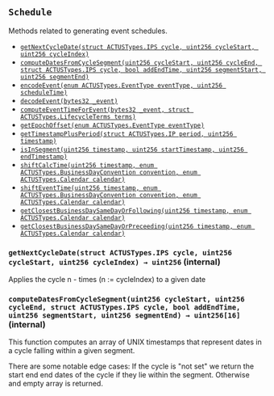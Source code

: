 [ACTUSTypes]: ACTUSTypes.md#ACTUSTypes
[ACTUSTypes-PRECISION-uint256]: ACTUSTypes.md#ACTUSTypes-PRECISION-uint256
[ACTUSTypes-ONE_POINT_ZERO-int256]: ACTUSTypes.md#ACTUSTypes-ONE_POINT_ZERO-int256
[ACTUSTypes-MAX_CYCLE_SIZE-uint256]: ACTUSTypes.md#ACTUSTypes-MAX_CYCLE_SIZE-uint256
[ACTUSTypes-MAX_EVENT_SCHEDULE_SIZE-uint256]: ACTUSTypes.md#ACTUSTypes-MAX_EVENT_SCHEDULE_SIZE-uint256
[BusinessDayConvention]: Conventions/BusinessDayConvention.md#BusinessDayConvention
[BusinessDayConvention-shiftCalcTime-uint256-enum-ACTUSTypes-BusinessDayConvention-enum-ACTUSTypes-Calendar-]: Conventions/BusinessDayConvention.md#BusinessDayConvention-shiftCalcTime-uint256-enum-ACTUSTypes-BusinessDayConvention-enum-ACTUSTypes-Calendar-
[BusinessDayConvention-shiftEventTime-uint256-enum-ACTUSTypes-BusinessDayConvention-enum-ACTUSTypes-Calendar-]: Conventions/BusinessDayConvention.md#BusinessDayConvention-shiftEventTime-uint256-enum-ACTUSTypes-BusinessDayConvention-enum-ACTUSTypes-Calendar-
[BusinessDayConvention-getClosestBusinessDaySameDayOrFollowing-uint256-enum-ACTUSTypes-Calendar-]: Conventions/BusinessDayConvention.md#BusinessDayConvention-getClosestBusinessDaySameDayOrFollowing-uint256-enum-ACTUSTypes-Calendar-
[BusinessDayConvention-getClosestBusinessDaySameDayOrPreceeding-uint256-enum-ACTUSTypes-Calendar-]: Conventions/BusinessDayConvention.md#BusinessDayConvention-getClosestBusinessDaySameDayOrPreceeding-uint256-enum-ACTUSTypes-Calendar-
[ContractDefaultConvention]: Conventions/ContractDefaultConvention.md#ContractDefaultConvention
[ContractDefaultConvention-performanceIndicator-enum-ACTUSTypes-ContractPerformance-]: Conventions/ContractDefaultConvention.md#ContractDefaultConvention-performanceIndicator-enum-ACTUSTypes-ContractPerformance-
[ContractRoleConvention]: Conventions/ContractRoleConvention.md#ContractRoleConvention
[ContractRoleConvention-roleSign-enum-ACTUSTypes-ContractRole-]: Conventions/ContractRoleConvention.md#ContractRoleConvention-roleSign-enum-ACTUSTypes-ContractRole-
[DayCountConvention]: Conventions/DayCountConvention.md#DayCountConvention
[DayCountConvention-yearFraction-uint256-uint256-enum-ACTUSTypes-DayCountConvention-uint256-]: Conventions/DayCountConvention.md#DayCountConvention-yearFraction-uint256-uint256-enum-ACTUSTypes-DayCountConvention-uint256-
[DayCountConvention-actualActualISDA-uint256-uint256-]: Conventions/DayCountConvention.md#DayCountConvention-actualActualISDA-uint256-uint256-
[DayCountConvention-actualThreeSixty-uint256-uint256-]: Conventions/DayCountConvention.md#DayCountConvention-actualThreeSixty-uint256-uint256-
[DayCountConvention-actualThreeSixtyFive-uint256-uint256-]: Conventions/DayCountConvention.md#DayCountConvention-actualThreeSixtyFive-uint256-uint256-
[DayCountConvention-thirtyEThreeSixty-uint256-uint256-]: Conventions/DayCountConvention.md#DayCountConvention-thirtyEThreeSixty-uint256-uint256-
[DayCountConvention-thirtyEThreeSixtyISDA-uint256-uint256-uint256-]: Conventions/DayCountConvention.md#DayCountConvention-thirtyEThreeSixtyISDA-uint256-uint256-uint256-
[EndOfMonthConvention]: Conventions/EndOfMonthConvention.md#EndOfMonthConvention
[EndOfMonthConvention-adjustEndOfMonthConvention-enum-ACTUSTypes-EndOfMonthConvention-uint256-struct-ACTUSTypes-IPS-]: Conventions/EndOfMonthConvention.md#EndOfMonthConvention-adjustEndOfMonthConvention-enum-ACTUSTypes-EndOfMonthConvention-uint256-struct-ACTUSTypes-IPS-
[Core]: Core.md#Core
[Schedule]: #Schedule
[Schedule-getNextCycleDate-struct-ACTUSTypes-IPS-uint256-uint256-]: #Schedule-getNextCycleDate-struct-ACTUSTypes-IPS-uint256-uint256-
[Schedule-computeDatesFromCycleSegment-uint256-uint256-struct-ACTUSTypes-IPS-bool-uint256-uint256-]: #Schedule-computeDatesFromCycleSegment-uint256-uint256-struct-ACTUSTypes-IPS-bool-uint256-uint256-
[SignedMath]: SignedMath.md#SignedMath
[SignedMath-PRECISION-uint256]: SignedMath.md#SignedMath-PRECISION-uint256
[SignedMath-MULTIPLICATOR-uint256]: SignedMath.md#SignedMath-MULTIPLICATOR-uint256
[SignedMath-floatMult-int256-int256-]: SignedMath.md#SignedMath-floatMult-int256-int256-
[SignedMath-floatDiv-int256-int256-]: SignedMath.md#SignedMath-floatDiv-int256-int256-
[SignedMath-min-int256-int256-]: SignedMath.md#SignedMath-min-int256-int256-
[SignedMath-max-int256-int256-]: SignedMath.md#SignedMath-max-int256-int256-
[Utils]: Utils.md#Utils
[Utils-encodeEvent-enum-ACTUSTypes-EventType-uint256-]: Utils.md#Utils-encodeEvent-enum-ACTUSTypes-EventType-uint256-
[Utils-decodeEvent-bytes32-]: Utils.md#Utils-decodeEvent-bytes32-
[Utils-computeEventTimeForEvent-bytes32-struct-ACTUSTypes-LifecycleTerms-]: Utils.md#Utils-computeEventTimeForEvent-bytes32-struct-ACTUSTypes-LifecycleTerms-
[Utils-getEpochOffset-enum-ACTUSTypes-EventType-]: Utils.md#Utils-getEpochOffset-enum-ACTUSTypes-EventType-
[Utils-getTimestampPlusPeriod-struct-ACTUSTypes-IP-uint256-]: Utils.md#Utils-getTimestampPlusPeriod-struct-ACTUSTypes-IP-uint256-
[Utils-isInSegment-uint256-uint256-uint256-]: Utils.md#Utils-isInSegment-uint256-uint256-uint256-
[ANNEngine]: ../Engines/ANNEngine.md#ANNEngine
[ANNEngine-computeInitialState-struct-ACTUSTypes-LifecycleTerms-]: ../Engines/ANNEngine.md#ANNEngine-computeInitialState-struct-ACTUSTypes-LifecycleTerms-
[ANNEngine-computeNonCyclicScheduleSegment-struct-ACTUSTypes-GeneratingTerms-uint256-uint256-]: ../Engines/ANNEngine.md#ANNEngine-computeNonCyclicScheduleSegment-struct-ACTUSTypes-GeneratingTerms-uint256-uint256-
[ANNEngine-computeCyclicScheduleSegment-struct-ACTUSTypes-GeneratingTerms-uint256-uint256-enum-ACTUSTypes-EventType-]: ../Engines/ANNEngine.md#ANNEngine-computeCyclicScheduleSegment-struct-ACTUSTypes-GeneratingTerms-uint256-uint256-enum-ACTUSTypes-EventType-
[ANNEngine-isEventScheduled-bytes32-struct-ACTUSTypes-LifecycleTerms-struct-ACTUSTypes-State-bool-struct-ACTUSTypes-State-]: ../Engines/ANNEngine.md#ANNEngine-isEventScheduled-bytes32-struct-ACTUSTypes-LifecycleTerms-struct-ACTUSTypes-State-bool-struct-ACTUSTypes-State-
[BaseEngine]: ../Engines/BaseEngine.md#BaseEngine
[BaseEngine-computeStateForEvent-struct-ACTUSTypes-LifecycleTerms-struct-ACTUSTypes-State-bytes32-bytes32-]: ../Engines/BaseEngine.md#BaseEngine-computeStateForEvent-struct-ACTUSTypes-LifecycleTerms-struct-ACTUSTypes-State-bytes32-bytes32-
[BaseEngine-computePayoffForEvent-struct-ACTUSTypes-LifecycleTerms-struct-ACTUSTypes-State-bytes32-bytes32-]: ../Engines/BaseEngine.md#BaseEngine-computePayoffForEvent-struct-ACTUSTypes-LifecycleTerms-struct-ACTUSTypes-State-bytes32-bytes32-
[CECEngine]: ../Engines/CECEngine.md#CECEngine
[CECEngine-computeInitialState-struct-ACTUSTypes-LifecycleTerms-]: ../Engines/CECEngine.md#CECEngine-computeInitialState-struct-ACTUSTypes-LifecycleTerms-
[CECEngine-computeNonCyclicScheduleSegment-struct-ACTUSTypes-GeneratingTerms-uint256-uint256-]: ../Engines/CECEngine.md#CECEngine-computeNonCyclicScheduleSegment-struct-ACTUSTypes-GeneratingTerms-uint256-uint256-
[CECEngine-computeCyclicScheduleSegment-struct-ACTUSTypes-GeneratingTerms-uint256-uint256-enum-ACTUSTypes-EventType-]: ../Engines/CECEngine.md#CECEngine-computeCyclicScheduleSegment-struct-ACTUSTypes-GeneratingTerms-uint256-uint256-enum-ACTUSTypes-EventType-
[CECEngine-isEventScheduled-bytes32-struct-ACTUSTypes-LifecycleTerms-struct-ACTUSTypes-State-bool-struct-ACTUSTypes-State-]: ../Engines/CECEngine.md#CECEngine-isEventScheduled-bytes32-struct-ACTUSTypes-LifecycleTerms-struct-ACTUSTypes-State-bool-struct-ACTUSTypes-State-
[CEGEngine]: ../Engines/CEGEngine.md#CEGEngine
[CEGEngine-computeInitialState-struct-ACTUSTypes-LifecycleTerms-]: ../Engines/CEGEngine.md#CEGEngine-computeInitialState-struct-ACTUSTypes-LifecycleTerms-
[CEGEngine-computeNonCyclicScheduleSegment-struct-ACTUSTypes-GeneratingTerms-uint256-uint256-]: ../Engines/CEGEngine.md#CEGEngine-computeNonCyclicScheduleSegment-struct-ACTUSTypes-GeneratingTerms-uint256-uint256-
[CEGEngine-computeCyclicScheduleSegment-struct-ACTUSTypes-GeneratingTerms-uint256-uint256-enum-ACTUSTypes-EventType-]: ../Engines/CEGEngine.md#CEGEngine-computeCyclicScheduleSegment-struct-ACTUSTypes-GeneratingTerms-uint256-uint256-enum-ACTUSTypes-EventType-
[CEGEngine-isEventScheduled-bytes32-struct-ACTUSTypes-LifecycleTerms-struct-ACTUSTypes-State-bool-struct-ACTUSTypes-State-]: ../Engines/CEGEngine.md#CEGEngine-isEventScheduled-bytes32-struct-ACTUSTypes-LifecycleTerms-struct-ACTUSTypes-State-bool-struct-ACTUSTypes-State-
[IEngine]: ../Engines/IEngine.md#IEngine
[IEngine-computeInitialState-struct-ACTUSTypes-LifecycleTerms-]: ../Engines/IEngine.md#IEngine-computeInitialState-struct-ACTUSTypes-LifecycleTerms-
[IEngine-computeStateForEvent-struct-ACTUSTypes-LifecycleTerms-struct-ACTUSTypes-State-bytes32-bytes32-]: ../Engines/IEngine.md#IEngine-computeStateForEvent-struct-ACTUSTypes-LifecycleTerms-struct-ACTUSTypes-State-bytes32-bytes32-
[IEngine-computePayoffForEvent-struct-ACTUSTypes-LifecycleTerms-struct-ACTUSTypes-State-bytes32-bytes32-]: ../Engines/IEngine.md#IEngine-computePayoffForEvent-struct-ACTUSTypes-LifecycleTerms-struct-ACTUSTypes-State-bytes32-bytes32-
[IEngine-computeNonCyclicScheduleSegment-struct-ACTUSTypes-GeneratingTerms-uint256-uint256-]: ../Engines/IEngine.md#IEngine-computeNonCyclicScheduleSegment-struct-ACTUSTypes-GeneratingTerms-uint256-uint256-
[IEngine-computeCyclicScheduleSegment-struct-ACTUSTypes-GeneratingTerms-uint256-uint256-enum-ACTUSTypes-EventType-]: ../Engines/IEngine.md#IEngine-computeCyclicScheduleSegment-struct-ACTUSTypes-GeneratingTerms-uint256-uint256-enum-ACTUSTypes-EventType-
[IEngine-isEventScheduled-bytes32-struct-ACTUSTypes-LifecycleTerms-struct-ACTUSTypes-State-bool-struct-ACTUSTypes-State-]: ../Engines/IEngine.md#IEngine-isEventScheduled-bytes32-struct-ACTUSTypes-LifecycleTerms-struct-ACTUSTypes-State-bool-struct-ACTUSTypes-State-
[PAMEngine]: ../Engines/PAMEngine.md#PAMEngine
[PAMEngine-computeInitialState-struct-ACTUSTypes-LifecycleTerms-]: ../Engines/PAMEngine.md#PAMEngine-computeInitialState-struct-ACTUSTypes-LifecycleTerms-
[PAMEngine-computeNonCyclicScheduleSegment-struct-ACTUSTypes-GeneratingTerms-uint256-uint256-]: ../Engines/PAMEngine.md#PAMEngine-computeNonCyclicScheduleSegment-struct-ACTUSTypes-GeneratingTerms-uint256-uint256-
[PAMEngine-computeCyclicScheduleSegment-struct-ACTUSTypes-GeneratingTerms-uint256-uint256-enum-ACTUSTypes-EventType-]: ../Engines/PAMEngine.md#PAMEngine-computeCyclicScheduleSegment-struct-ACTUSTypes-GeneratingTerms-uint256-uint256-enum-ACTUSTypes-EventType-
[PAMEngine-isEventScheduled-bytes32-struct-ACTUSTypes-LifecycleTerms-struct-ACTUSTypes-State-bool-struct-ACTUSTypes-State-]: ../Engines/PAMEngine.md#PAMEngine-isEventScheduled-bytes32-struct-ACTUSTypes-LifecycleTerms-struct-ACTUSTypes-State-bool-struct-ACTUSTypes-State-
[POF]: ../Engines/POF.md#POF
[POF-POF_PAM_FP-struct-ACTUSTypes-LifecycleTerms-struct-ACTUSTypes-State-uint256-bytes32-]: ../Engines/POF.md#POF-POF_PAM_FP-struct-ACTUSTypes-LifecycleTerms-struct-ACTUSTypes-State-uint256-bytes32-
[POF-POF_PAM_IED-struct-ACTUSTypes-LifecycleTerms-struct-ACTUSTypes-State-uint256-bytes32-]: ../Engines/POF.md#POF-POF_PAM_IED-struct-ACTUSTypes-LifecycleTerms-struct-ACTUSTypes-State-uint256-bytes32-
[POF-POF_PAM_IP-struct-ACTUSTypes-LifecycleTerms-struct-ACTUSTypes-State-uint256-bytes32-]: ../Engines/POF.md#POF-POF_PAM_IP-struct-ACTUSTypes-LifecycleTerms-struct-ACTUSTypes-State-uint256-bytes32-
[POF-POF_PAM_PP-struct-ACTUSTypes-LifecycleTerms-struct-ACTUSTypes-State-uint256-bytes32-]: ../Engines/POF.md#POF-POF_PAM_PP-struct-ACTUSTypes-LifecycleTerms-struct-ACTUSTypes-State-uint256-bytes32-
[POF-POF_PAM_MD-struct-ACTUSTypes-LifecycleTerms-struct-ACTUSTypes-State-uint256-bytes32-]: ../Engines/POF.md#POF-POF_PAM_MD-struct-ACTUSTypes-LifecycleTerms-struct-ACTUSTypes-State-uint256-bytes32-
[POF-POF_PAM_PY-struct-ACTUSTypes-LifecycleTerms-struct-ACTUSTypes-State-uint256-bytes32-]: ../Engines/POF.md#POF-POF_PAM_PY-struct-ACTUSTypes-LifecycleTerms-struct-ACTUSTypes-State-uint256-bytes32-
[POF-POF_PAM_TD-struct-ACTUSTypes-LifecycleTerms-struct-ACTUSTypes-State-uint256-bytes32-]: ../Engines/POF.md#POF-POF_PAM_TD-struct-ACTUSTypes-LifecycleTerms-struct-ACTUSTypes-State-uint256-bytes32-
[POF-POF_ANN_PR-struct-ACTUSTypes-LifecycleTerms-struct-ACTUSTypes-State-uint256-bytes32-]: ../Engines/POF.md#POF-POF_ANN_PR-struct-ACTUSTypes-LifecycleTerms-struct-ACTUSTypes-State-uint256-bytes32-
[POF-POF_CEG_STD-struct-ACTUSTypes-LifecycleTerms-struct-ACTUSTypes-State-uint256-bytes32-]: ../Engines/POF.md#POF-POF_CEG_STD-struct-ACTUSTypes-LifecycleTerms-struct-ACTUSTypes-State-uint256-bytes32-
[POF-POF_CEG_FP-struct-ACTUSTypes-LifecycleTerms-struct-ACTUSTypes-State-uint256-bytes32-]: ../Engines/POF.md#POF-POF_CEG_FP-struct-ACTUSTypes-LifecycleTerms-struct-ACTUSTypes-State-uint256-bytes32-
[STF]: ../Engines/STF.md#STF
[STF-STF_PAM_AD-struct-ACTUSTypes-LifecycleTerms-struct-ACTUSTypes-State-uint256-bytes32-]: ../Engines/STF.md#STF-STF_PAM_AD-struct-ACTUSTypes-LifecycleTerms-struct-ACTUSTypes-State-uint256-bytes32-
[STF-STF_PAM_FP-struct-ACTUSTypes-LifecycleTerms-struct-ACTUSTypes-State-uint256-bytes32-]: ../Engines/STF.md#STF-STF_PAM_FP-struct-ACTUSTypes-LifecycleTerms-struct-ACTUSTypes-State-uint256-bytes32-
[STF-STF_PAM_IED-struct-ACTUSTypes-LifecycleTerms-struct-ACTUSTypes-State-uint256-bytes32-]: ../Engines/STF.md#STF-STF_PAM_IED-struct-ACTUSTypes-LifecycleTerms-struct-ACTUSTypes-State-uint256-bytes32-
[STF-STF_PAM_IPCI-struct-ACTUSTypes-LifecycleTerms-struct-ACTUSTypes-State-uint256-bytes32-]: ../Engines/STF.md#STF-STF_PAM_IPCI-struct-ACTUSTypes-LifecycleTerms-struct-ACTUSTypes-State-uint256-bytes32-
[STF-STF_PAM_IP-struct-ACTUSTypes-LifecycleTerms-struct-ACTUSTypes-State-uint256-bytes32-]: ../Engines/STF.md#STF-STF_PAM_IP-struct-ACTUSTypes-LifecycleTerms-struct-ACTUSTypes-State-uint256-bytes32-
[STF-STF_PAM_PP-struct-ACTUSTypes-LifecycleTerms-struct-ACTUSTypes-State-uint256-bytes32-]: ../Engines/STF.md#STF-STF_PAM_PP-struct-ACTUSTypes-LifecycleTerms-struct-ACTUSTypes-State-uint256-bytes32-
[STF-STF_PAM_PR-struct-ACTUSTypes-LifecycleTerms-struct-ACTUSTypes-State-uint256-bytes32-]: ../Engines/STF.md#STF-STF_PAM_PR-struct-ACTUSTypes-LifecycleTerms-struct-ACTUSTypes-State-uint256-bytes32-
[STF-STF_PAM_PY-struct-ACTUSTypes-LifecycleTerms-struct-ACTUSTypes-State-uint256-bytes32-]: ../Engines/STF.md#STF-STF_PAM_PY-struct-ACTUSTypes-LifecycleTerms-struct-ACTUSTypes-State-uint256-bytes32-
[STF-STF_PAM_RRF-struct-ACTUSTypes-LifecycleTerms-struct-ACTUSTypes-State-uint256-bytes32-]: ../Engines/STF.md#STF-STF_PAM_RRF-struct-ACTUSTypes-LifecycleTerms-struct-ACTUSTypes-State-uint256-bytes32-
[STF-STF_PAM_RR-struct-ACTUSTypes-LifecycleTerms-struct-ACTUSTypes-State-uint256-bytes32-]: ../Engines/STF.md#STF-STF_PAM_RR-struct-ACTUSTypes-LifecycleTerms-struct-ACTUSTypes-State-uint256-bytes32-
[STF-STF_PAM_SC-struct-ACTUSTypes-LifecycleTerms-struct-ACTUSTypes-State-uint256-bytes32-]: ../Engines/STF.md#STF-STF_PAM_SC-struct-ACTUSTypes-LifecycleTerms-struct-ACTUSTypes-State-uint256-bytes32-
[STF-STF_PAM_TD-struct-ACTUSTypes-LifecycleTerms-struct-ACTUSTypes-State-uint256-bytes32-]: ../Engines/STF.md#STF-STF_PAM_TD-struct-ACTUSTypes-LifecycleTerms-struct-ACTUSTypes-State-uint256-bytes32-
[STF-STF_PAM_CE-struct-ACTUSTypes-LifecycleTerms-struct-ACTUSTypes-State-uint256-bytes32-]: ../Engines/STF.md#STF-STF_PAM_CE-struct-ACTUSTypes-LifecycleTerms-struct-ACTUSTypes-State-uint256-bytes32-
[STF-STF_ANN_IED-struct-ACTUSTypes-LifecycleTerms-struct-ACTUSTypes-State-uint256-bytes32-]: ../Engines/STF.md#STF-STF_ANN_IED-struct-ACTUSTypes-LifecycleTerms-struct-ACTUSTypes-State-uint256-bytes32-
[STF-STF_ANN_IPCI-struct-ACTUSTypes-LifecycleTerms-struct-ACTUSTypes-State-uint256-bytes32-]: ../Engines/STF.md#STF-STF_ANN_IPCI-struct-ACTUSTypes-LifecycleTerms-struct-ACTUSTypes-State-uint256-bytes32-
[STF-STF_ANN_IP-struct-ACTUSTypes-LifecycleTerms-struct-ACTUSTypes-State-uint256-bytes32-]: ../Engines/STF.md#STF-STF_ANN_IP-struct-ACTUSTypes-LifecycleTerms-struct-ACTUSTypes-State-uint256-bytes32-
[STF-STF_ANN_PR-struct-ACTUSTypes-LifecycleTerms-struct-ACTUSTypes-State-uint256-bytes32-]: ../Engines/STF.md#STF-STF_ANN_PR-struct-ACTUSTypes-LifecycleTerms-struct-ACTUSTypes-State-uint256-bytes32-
[STF-STF_ANN_MD-struct-ACTUSTypes-LifecycleTerms-struct-ACTUSTypes-State-uint256-bytes32-]: ../Engines/STF.md#STF-STF_ANN_MD-struct-ACTUSTypes-LifecycleTerms-struct-ACTUSTypes-State-uint256-bytes32-
[STF-STF_ANN_RR-struct-ACTUSTypes-LifecycleTerms-struct-ACTUSTypes-State-uint256-bytes32-]: ../Engines/STF.md#STF-STF_ANN_RR-struct-ACTUSTypes-LifecycleTerms-struct-ACTUSTypes-State-uint256-bytes32-
[STF-STF_ANN_SC-struct-ACTUSTypes-LifecycleTerms-struct-ACTUSTypes-State-uint256-bytes32-]: ../Engines/STF.md#STF-STF_ANN_SC-struct-ACTUSTypes-LifecycleTerms-struct-ACTUSTypes-State-uint256-bytes32-
[STF-STF_CEG_MD-struct-ACTUSTypes-LifecycleTerms-struct-ACTUSTypes-State-uint256-bytes32-]: ../Engines/STF.md#STF-STF_CEG_MD-struct-ACTUSTypes-LifecycleTerms-struct-ACTUSTypes-State-uint256-bytes32-
[STF-STF_CEG_XD-struct-ACTUSTypes-LifecycleTerms-struct-ACTUSTypes-State-uint256-bytes32-]: ../Engines/STF.md#STF-STF_CEG_XD-struct-ACTUSTypes-LifecycleTerms-struct-ACTUSTypes-State-uint256-bytes32-
[STF-STF_CEG_STD-struct-ACTUSTypes-LifecycleTerms-struct-ACTUSTypes-State-uint256-bytes32-]: ../Engines/STF.md#STF-STF_CEG_STD-struct-ACTUSTypes-LifecycleTerms-struct-ACTUSTypes-State-uint256-bytes32-
[STF-STF_CEG_PRD-struct-ACTUSTypes-LifecycleTerms-struct-ACTUSTypes-State-uint256-bytes32-]: ../Engines/STF.md#STF-STF_CEG_PRD-struct-ACTUSTypes-LifecycleTerms-struct-ACTUSTypes-State-uint256-bytes32-
[STF-STF_CEG_FP-struct-ACTUSTypes-LifecycleTerms-struct-ACTUSTypes-State-uint256-bytes32-]: ../Engines/STF.md#STF-STF_CEG_FP-struct-ACTUSTypes-LifecycleTerms-struct-ACTUSTypes-State-uint256-bytes32-
[STF-STF_CEG_TD-struct-ACTUSTypes-LifecycleTerms-struct-ACTUSTypes-State-uint256-bytes32-]: ../Engines/STF.md#STF-STF_CEG_TD-struct-ACTUSTypes-LifecycleTerms-struct-ACTUSTypes-State-uint256-bytes32-
[Migrations]: ../Migrations.md#Migrations
[Migrations-restricted--]: ../Migrations.md#Migrations-restricted--
[Migrations-owner-address]: ../Migrations.md#Migrations-owner-address
[Migrations-last_completed_migration-uint256]: ../Migrations.md#Migrations-last_completed_migration-uint256
[Migrations-setCompleted-uint256-]: ../Migrations.md#Migrations-setCompleted-uint256-
[Migrations-upgrade-address-]: ../Migrations.md#Migrations-upgrade-address-
[BokkyPooBahsDateTimeLibrary]: ../external/BokkyPooBah/BokkyPooBahsDateTimeLibrary.md#BokkyPooBahsDateTimeLibrary
[BokkyPooBahsDateTimeLibrary-SECONDS_PER_DAY-uint256]: ../external/BokkyPooBah/BokkyPooBahsDateTimeLibrary.md#BokkyPooBahsDateTimeLibrary-SECONDS_PER_DAY-uint256
[BokkyPooBahsDateTimeLibrary-SECONDS_PER_HOUR-uint256]: ../external/BokkyPooBah/BokkyPooBahsDateTimeLibrary.md#BokkyPooBahsDateTimeLibrary-SECONDS_PER_HOUR-uint256
[BokkyPooBahsDateTimeLibrary-SECONDS_PER_MINUTE-uint256]: ../external/BokkyPooBah/BokkyPooBahsDateTimeLibrary.md#BokkyPooBahsDateTimeLibrary-SECONDS_PER_MINUTE-uint256
[BokkyPooBahsDateTimeLibrary-OFFSET19700101-int256]: ../external/BokkyPooBah/BokkyPooBahsDateTimeLibrary.md#BokkyPooBahsDateTimeLibrary-OFFSET19700101-int256
[BokkyPooBahsDateTimeLibrary-DOW_MON-uint256]: ../external/BokkyPooBah/BokkyPooBahsDateTimeLibrary.md#BokkyPooBahsDateTimeLibrary-DOW_MON-uint256
[BokkyPooBahsDateTimeLibrary-DOW_TUE-uint256]: ../external/BokkyPooBah/BokkyPooBahsDateTimeLibrary.md#BokkyPooBahsDateTimeLibrary-DOW_TUE-uint256
[BokkyPooBahsDateTimeLibrary-DOW_WED-uint256]: ../external/BokkyPooBah/BokkyPooBahsDateTimeLibrary.md#BokkyPooBahsDateTimeLibrary-DOW_WED-uint256
[BokkyPooBahsDateTimeLibrary-DOW_THU-uint256]: ../external/BokkyPooBah/BokkyPooBahsDateTimeLibrary.md#BokkyPooBahsDateTimeLibrary-DOW_THU-uint256
[BokkyPooBahsDateTimeLibrary-DOW_FRI-uint256]: ../external/BokkyPooBah/BokkyPooBahsDateTimeLibrary.md#BokkyPooBahsDateTimeLibrary-DOW_FRI-uint256
[BokkyPooBahsDateTimeLibrary-DOW_SAT-uint256]: ../external/BokkyPooBah/BokkyPooBahsDateTimeLibrary.md#BokkyPooBahsDateTimeLibrary-DOW_SAT-uint256
[BokkyPooBahsDateTimeLibrary-DOW_SUN-uint256]: ../external/BokkyPooBah/BokkyPooBahsDateTimeLibrary.md#BokkyPooBahsDateTimeLibrary-DOW_SUN-uint256
[BokkyPooBahsDateTimeLibrary-_daysFromDate-uint256-uint256-uint256-]: ../external/BokkyPooBah/BokkyPooBahsDateTimeLibrary.md#BokkyPooBahsDateTimeLibrary-_daysFromDate-uint256-uint256-uint256-
[BokkyPooBahsDateTimeLibrary-_daysToDate-uint256-]: ../external/BokkyPooBah/BokkyPooBahsDateTimeLibrary.md#BokkyPooBahsDateTimeLibrary-_daysToDate-uint256-
[BokkyPooBahsDateTimeLibrary-timestampFromDate-uint256-uint256-uint256-]: ../external/BokkyPooBah/BokkyPooBahsDateTimeLibrary.md#BokkyPooBahsDateTimeLibrary-timestampFromDate-uint256-uint256-uint256-
[BokkyPooBahsDateTimeLibrary-timestampFromDateTime-uint256-uint256-uint256-uint256-uint256-uint256-]: ../external/BokkyPooBah/BokkyPooBahsDateTimeLibrary.md#BokkyPooBahsDateTimeLibrary-timestampFromDateTime-uint256-uint256-uint256-uint256-uint256-uint256-
[BokkyPooBahsDateTimeLibrary-timestampToDate-uint256-]: ../external/BokkyPooBah/BokkyPooBahsDateTimeLibrary.md#BokkyPooBahsDateTimeLibrary-timestampToDate-uint256-
[BokkyPooBahsDateTimeLibrary-timestampToDateTime-uint256-]: ../external/BokkyPooBah/BokkyPooBahsDateTimeLibrary.md#BokkyPooBahsDateTimeLibrary-timestampToDateTime-uint256-
[BokkyPooBahsDateTimeLibrary-isValidDate-uint256-uint256-uint256-]: ../external/BokkyPooBah/BokkyPooBahsDateTimeLibrary.md#BokkyPooBahsDateTimeLibrary-isValidDate-uint256-uint256-uint256-
[BokkyPooBahsDateTimeLibrary-isValidDateTime-uint256-uint256-uint256-uint256-uint256-uint256-]: ../external/BokkyPooBah/BokkyPooBahsDateTimeLibrary.md#BokkyPooBahsDateTimeLibrary-isValidDateTime-uint256-uint256-uint256-uint256-uint256-uint256-
[BokkyPooBahsDateTimeLibrary-isLeapYear-uint256-]: ../external/BokkyPooBah/BokkyPooBahsDateTimeLibrary.md#BokkyPooBahsDateTimeLibrary-isLeapYear-uint256-
[BokkyPooBahsDateTimeLibrary-_isLeapYear-uint256-]: ../external/BokkyPooBah/BokkyPooBahsDateTimeLibrary.md#BokkyPooBahsDateTimeLibrary-_isLeapYear-uint256-
[BokkyPooBahsDateTimeLibrary-isWeekDay-uint256-]: ../external/BokkyPooBah/BokkyPooBahsDateTimeLibrary.md#BokkyPooBahsDateTimeLibrary-isWeekDay-uint256-
[BokkyPooBahsDateTimeLibrary-isWeekEnd-uint256-]: ../external/BokkyPooBah/BokkyPooBahsDateTimeLibrary.md#BokkyPooBahsDateTimeLibrary-isWeekEnd-uint256-
[BokkyPooBahsDateTimeLibrary-getDaysInMonth-uint256-]: ../external/BokkyPooBah/BokkyPooBahsDateTimeLibrary.md#BokkyPooBahsDateTimeLibrary-getDaysInMonth-uint256-
[BokkyPooBahsDateTimeLibrary-_getDaysInMonth-uint256-uint256-]: ../external/BokkyPooBah/BokkyPooBahsDateTimeLibrary.md#BokkyPooBahsDateTimeLibrary-_getDaysInMonth-uint256-uint256-
[BokkyPooBahsDateTimeLibrary-getDayOfWeek-uint256-]: ../external/BokkyPooBah/BokkyPooBahsDateTimeLibrary.md#BokkyPooBahsDateTimeLibrary-getDayOfWeek-uint256-
[BokkyPooBahsDateTimeLibrary-getYear-uint256-]: ../external/BokkyPooBah/BokkyPooBahsDateTimeLibrary.md#BokkyPooBahsDateTimeLibrary-getYear-uint256-
[BokkyPooBahsDateTimeLibrary-getMonth-uint256-]: ../external/BokkyPooBah/BokkyPooBahsDateTimeLibrary.md#BokkyPooBahsDateTimeLibrary-getMonth-uint256-
[BokkyPooBahsDateTimeLibrary-getDay-uint256-]: ../external/BokkyPooBah/BokkyPooBahsDateTimeLibrary.md#BokkyPooBahsDateTimeLibrary-getDay-uint256-
[BokkyPooBahsDateTimeLibrary-getHour-uint256-]: ../external/BokkyPooBah/BokkyPooBahsDateTimeLibrary.md#BokkyPooBahsDateTimeLibrary-getHour-uint256-
[BokkyPooBahsDateTimeLibrary-getMinute-uint256-]: ../external/BokkyPooBah/BokkyPooBahsDateTimeLibrary.md#BokkyPooBahsDateTimeLibrary-getMinute-uint256-
[BokkyPooBahsDateTimeLibrary-getSecond-uint256-]: ../external/BokkyPooBah/BokkyPooBahsDateTimeLibrary.md#BokkyPooBahsDateTimeLibrary-getSecond-uint256-
[BokkyPooBahsDateTimeLibrary-addYears-uint256-uint256-]: ../external/BokkyPooBah/BokkyPooBahsDateTimeLibrary.md#BokkyPooBahsDateTimeLibrary-addYears-uint256-uint256-
[BokkyPooBahsDateTimeLibrary-addMonths-uint256-uint256-]: ../external/BokkyPooBah/BokkyPooBahsDateTimeLibrary.md#BokkyPooBahsDateTimeLibrary-addMonths-uint256-uint256-
[BokkyPooBahsDateTimeLibrary-addDays-uint256-uint256-]: ../external/BokkyPooBah/BokkyPooBahsDateTimeLibrary.md#BokkyPooBahsDateTimeLibrary-addDays-uint256-uint256-
[BokkyPooBahsDateTimeLibrary-addHours-uint256-uint256-]: ../external/BokkyPooBah/BokkyPooBahsDateTimeLibrary.md#BokkyPooBahsDateTimeLibrary-addHours-uint256-uint256-
[BokkyPooBahsDateTimeLibrary-addMinutes-uint256-uint256-]: ../external/BokkyPooBah/BokkyPooBahsDateTimeLibrary.md#BokkyPooBahsDateTimeLibrary-addMinutes-uint256-uint256-
[BokkyPooBahsDateTimeLibrary-addSeconds-uint256-uint256-]: ../external/BokkyPooBah/BokkyPooBahsDateTimeLibrary.md#BokkyPooBahsDateTimeLibrary-addSeconds-uint256-uint256-
[BokkyPooBahsDateTimeLibrary-subYears-uint256-uint256-]: ../external/BokkyPooBah/BokkyPooBahsDateTimeLibrary.md#BokkyPooBahsDateTimeLibrary-subYears-uint256-uint256-
[BokkyPooBahsDateTimeLibrary-subMonths-uint256-uint256-]: ../external/BokkyPooBah/BokkyPooBahsDateTimeLibrary.md#BokkyPooBahsDateTimeLibrary-subMonths-uint256-uint256-
[BokkyPooBahsDateTimeLibrary-subDays-uint256-uint256-]: ../external/BokkyPooBah/BokkyPooBahsDateTimeLibrary.md#BokkyPooBahsDateTimeLibrary-subDays-uint256-uint256-
[BokkyPooBahsDateTimeLibrary-subHours-uint256-uint256-]: ../external/BokkyPooBah/BokkyPooBahsDateTimeLibrary.md#BokkyPooBahsDateTimeLibrary-subHours-uint256-uint256-
[BokkyPooBahsDateTimeLibrary-subMinutes-uint256-uint256-]: ../external/BokkyPooBah/BokkyPooBahsDateTimeLibrary.md#BokkyPooBahsDateTimeLibrary-subMinutes-uint256-uint256-
[BokkyPooBahsDateTimeLibrary-subSeconds-uint256-uint256-]: ../external/BokkyPooBah/BokkyPooBahsDateTimeLibrary.md#BokkyPooBahsDateTimeLibrary-subSeconds-uint256-uint256-
[BokkyPooBahsDateTimeLibrary-diffYears-uint256-uint256-]: ../external/BokkyPooBah/BokkyPooBahsDateTimeLibrary.md#BokkyPooBahsDateTimeLibrary-diffYears-uint256-uint256-
[BokkyPooBahsDateTimeLibrary-diffMonths-uint256-uint256-]: ../external/BokkyPooBah/BokkyPooBahsDateTimeLibrary.md#BokkyPooBahsDateTimeLibrary-diffMonths-uint256-uint256-
[BokkyPooBahsDateTimeLibrary-diffDays-uint256-uint256-]: ../external/BokkyPooBah/BokkyPooBahsDateTimeLibrary.md#BokkyPooBahsDateTimeLibrary-diffDays-uint256-uint256-
[BokkyPooBahsDateTimeLibrary-diffHours-uint256-uint256-]: ../external/BokkyPooBah/BokkyPooBahsDateTimeLibrary.md#BokkyPooBahsDateTimeLibrary-diffHours-uint256-uint256-
[BokkyPooBahsDateTimeLibrary-diffMinutes-uint256-uint256-]: ../external/BokkyPooBah/BokkyPooBahsDateTimeLibrary.md#BokkyPooBahsDateTimeLibrary-diffMinutes-uint256-uint256-
[BokkyPooBahsDateTimeLibrary-diffSeconds-uint256-uint256-]: ../external/BokkyPooBah/BokkyPooBahsDateTimeLibrary.md#BokkyPooBahsDateTimeLibrary-diffSeconds-uint256-uint256-
[TestPOF]: ../test/TestPOF.md#TestPOF
[TestPOF-_POF_PAM_FP-struct-ACTUSTypes-LifecycleTerms-struct-ACTUSTypes-State-uint256-bytes32-]: ../test/TestPOF.md#TestPOF-_POF_PAM_FP-struct-ACTUSTypes-LifecycleTerms-struct-ACTUSTypes-State-uint256-bytes32-
[TestPOF-_POF_PAM_IED-struct-ACTUSTypes-LifecycleTerms-struct-ACTUSTypes-State-uint256-bytes32-]: ../test/TestPOF.md#TestPOF-_POF_PAM_IED-struct-ACTUSTypes-LifecycleTerms-struct-ACTUSTypes-State-uint256-bytes32-
[TestPOF-_POF_PAM_IP-struct-ACTUSTypes-LifecycleTerms-struct-ACTUSTypes-State-uint256-bytes32-]: ../test/TestPOF.md#TestPOF-_POF_PAM_IP-struct-ACTUSTypes-LifecycleTerms-struct-ACTUSTypes-State-uint256-bytes32-
[TestPOF-_POF_PAM_PP-struct-ACTUSTypes-LifecycleTerms-struct-ACTUSTypes-State-uint256-bytes32-]: ../test/TestPOF.md#TestPOF-_POF_PAM_PP-struct-ACTUSTypes-LifecycleTerms-struct-ACTUSTypes-State-uint256-bytes32-
[TestPOF-_POF_PAM_MD-struct-ACTUSTypes-LifecycleTerms-struct-ACTUSTypes-State-uint256-bytes32-]: ../test/TestPOF.md#TestPOF-_POF_PAM_MD-struct-ACTUSTypes-LifecycleTerms-struct-ACTUSTypes-State-uint256-bytes32-
[TestPOF-_POF_PAM_PY-struct-ACTUSTypes-LifecycleTerms-struct-ACTUSTypes-State-uint256-bytes32-]: ../test/TestPOF.md#TestPOF-_POF_PAM_PY-struct-ACTUSTypes-LifecycleTerms-struct-ACTUSTypes-State-uint256-bytes32-
[TestPOF-_POF_PAM_TD-struct-ACTUSTypes-LifecycleTerms-struct-ACTUSTypes-State-uint256-bytes32-]: ../test/TestPOF.md#TestPOF-_POF_PAM_TD-struct-ACTUSTypes-LifecycleTerms-struct-ACTUSTypes-State-uint256-bytes32-
[TestPOF-_POF_ANN_PR-struct-ACTUSTypes-LifecycleTerms-struct-ACTUSTypes-State-uint256-bytes32-]: ../test/TestPOF.md#TestPOF-_POF_ANN_PR-struct-ACTUSTypes-LifecycleTerms-struct-ACTUSTypes-State-uint256-bytes32-
[TestPOF-_POF_CEG_STD-struct-ACTUSTypes-LifecycleTerms-struct-ACTUSTypes-State-uint256-bytes32-]: ../test/TestPOF.md#TestPOF-_POF_CEG_STD-struct-ACTUSTypes-LifecycleTerms-struct-ACTUSTypes-State-uint256-bytes32-
[TestPOF-_POF_CEG_FP-struct-ACTUSTypes-LifecycleTerms-struct-ACTUSTypes-State-uint256-bytes32-]: ../test/TestPOF.md#TestPOF-_POF_CEG_FP-struct-ACTUSTypes-LifecycleTerms-struct-ACTUSTypes-State-uint256-bytes32-
[TestSTF]: ../test/TestSTF.md#TestSTF
[TestSTF-_STF_PAM_AD-struct-ACTUSTypes-LifecycleTerms-struct-ACTUSTypes-State-uint256-bytes32-]: ../test/TestSTF.md#TestSTF-_STF_PAM_AD-struct-ACTUSTypes-LifecycleTerms-struct-ACTUSTypes-State-uint256-bytes32-
[TestSTF-_STF_PAM_FP-struct-ACTUSTypes-LifecycleTerms-struct-ACTUSTypes-State-uint256-bytes32-]: ../test/TestSTF.md#TestSTF-_STF_PAM_FP-struct-ACTUSTypes-LifecycleTerms-struct-ACTUSTypes-State-uint256-bytes32-
[TestSTF-_STF_PAM_IED-struct-ACTUSTypes-LifecycleTerms-struct-ACTUSTypes-State-uint256-bytes32-]: ../test/TestSTF.md#TestSTF-_STF_PAM_IED-struct-ACTUSTypes-LifecycleTerms-struct-ACTUSTypes-State-uint256-bytes32-
[TestSTF-_STF_PAM_IPCI-struct-ACTUSTypes-LifecycleTerms-struct-ACTUSTypes-State-uint256-bytes32-]: ../test/TestSTF.md#TestSTF-_STF_PAM_IPCI-struct-ACTUSTypes-LifecycleTerms-struct-ACTUSTypes-State-uint256-bytes32-
[TestSTF-_STF_PAM_IP-struct-ACTUSTypes-LifecycleTerms-struct-ACTUSTypes-State-uint256-bytes32-]: ../test/TestSTF.md#TestSTF-_STF_PAM_IP-struct-ACTUSTypes-LifecycleTerms-struct-ACTUSTypes-State-uint256-bytes32-
[TestSTF-_STF_PAM_PP-struct-ACTUSTypes-LifecycleTerms-struct-ACTUSTypes-State-uint256-bytes32-]: ../test/TestSTF.md#TestSTF-_STF_PAM_PP-struct-ACTUSTypes-LifecycleTerms-struct-ACTUSTypes-State-uint256-bytes32-
[TestSTF-_STF_PAM_PR-struct-ACTUSTypes-LifecycleTerms-struct-ACTUSTypes-State-uint256-bytes32-]: ../test/TestSTF.md#TestSTF-_STF_PAM_PR-struct-ACTUSTypes-LifecycleTerms-struct-ACTUSTypes-State-uint256-bytes32-
[TestSTF-_STF_PAM_PY-struct-ACTUSTypes-LifecycleTerms-struct-ACTUSTypes-State-uint256-bytes32-]: ../test/TestSTF.md#TestSTF-_STF_PAM_PY-struct-ACTUSTypes-LifecycleTerms-struct-ACTUSTypes-State-uint256-bytes32-
[TestSTF-_STF_PAM_RRF-struct-ACTUSTypes-LifecycleTerms-struct-ACTUSTypes-State-uint256-bytes32-]: ../test/TestSTF.md#TestSTF-_STF_PAM_RRF-struct-ACTUSTypes-LifecycleTerms-struct-ACTUSTypes-State-uint256-bytes32-
[TestSTF-_STF_PAM_RR-struct-ACTUSTypes-LifecycleTerms-struct-ACTUSTypes-State-uint256-bytes32-]: ../test/TestSTF.md#TestSTF-_STF_PAM_RR-struct-ACTUSTypes-LifecycleTerms-struct-ACTUSTypes-State-uint256-bytes32-
[TestSTF-_STF_PAM_SC-struct-ACTUSTypes-LifecycleTerms-struct-ACTUSTypes-State-uint256-bytes32-]: ../test/TestSTF.md#TestSTF-_STF_PAM_SC-struct-ACTUSTypes-LifecycleTerms-struct-ACTUSTypes-State-uint256-bytes32-
[TestSTF-_STF_PAM_TD-struct-ACTUSTypes-LifecycleTerms-struct-ACTUSTypes-State-uint256-bytes32-]: ../test/TestSTF.md#TestSTF-_STF_PAM_TD-struct-ACTUSTypes-LifecycleTerms-struct-ACTUSTypes-State-uint256-bytes32-
[TestSTF-_STF_PAM_CE-struct-ACTUSTypes-LifecycleTerms-struct-ACTUSTypes-State-uint256-bytes32-]: ../test/TestSTF.md#TestSTF-_STF_PAM_CE-struct-ACTUSTypes-LifecycleTerms-struct-ACTUSTypes-State-uint256-bytes32-
## <span id="Schedule"></span> `Schedule`

Methods related to generating event schedules.



- [`getNextCycleDate(struct ACTUSTypes.IPS cycle, uint256 cycleStart, uint256 cycleIndex)`][Schedule-getNextCycleDate-struct-ACTUSTypes-IPS-uint256-uint256-]
- [`computeDatesFromCycleSegment(uint256 cycleStart, uint256 cycleEnd, struct ACTUSTypes.IPS cycle, bool addEndTime, uint256 segmentStart, uint256 segmentEnd)`][Schedule-computeDatesFromCycleSegment-uint256-uint256-struct-ACTUSTypes-IPS-bool-uint256-uint256-]
- [`encodeEvent(enum ACTUSTypes.EventType eventType, uint256 scheduleTime)`][Utils-encodeEvent-enum-ACTUSTypes-EventType-uint256-]
- [`decodeEvent(bytes32 _event)`][Utils-decodeEvent-bytes32-]
- [`computeEventTimeForEvent(bytes32 _event, struct ACTUSTypes.LifecycleTerms terms)`][Utils-computeEventTimeForEvent-bytes32-struct-ACTUSTypes-LifecycleTerms-]
- [`getEpochOffset(enum ACTUSTypes.EventType eventType)`][Utils-getEpochOffset-enum-ACTUSTypes-EventType-]
- [`getTimestampPlusPeriod(struct ACTUSTypes.IP period, uint256 timestamp)`][Utils-getTimestampPlusPeriod-struct-ACTUSTypes-IP-uint256-]
- [`isInSegment(uint256 timestamp, uint256 startTimestamp, uint256 endTimestamp)`][Utils-isInSegment-uint256-uint256-uint256-]
- [`shiftCalcTime(uint256 timestamp, enum ACTUSTypes.BusinessDayConvention convention, enum ACTUSTypes.Calendar calendar)`][BusinessDayConvention-shiftCalcTime-uint256-enum-ACTUSTypes-BusinessDayConvention-enum-ACTUSTypes-Calendar-]
- [`shiftEventTime(uint256 timestamp, enum ACTUSTypes.BusinessDayConvention convention, enum ACTUSTypes.Calendar calendar)`][BusinessDayConvention-shiftEventTime-uint256-enum-ACTUSTypes-BusinessDayConvention-enum-ACTUSTypes-Calendar-]
- [`getClosestBusinessDaySameDayOrFollowing(uint256 timestamp, enum ACTUSTypes.Calendar calendar)`][BusinessDayConvention-getClosestBusinessDaySameDayOrFollowing-uint256-enum-ACTUSTypes-Calendar-]
- [`getClosestBusinessDaySameDayOrPreceeding(uint256 timestamp, enum ACTUSTypes.Calendar calendar)`][BusinessDayConvention-getClosestBusinessDaySameDayOrPreceeding-uint256-enum-ACTUSTypes-Calendar-]

### <span id="Schedule-getNextCycleDate-struct-ACTUSTypes-IPS-uint256-uint256-"></span> `getNextCycleDate(struct ACTUSTypes.IPS cycle, uint256 cycleStart, uint256 cycleIndex) → uint256` (internal)

Applies the cycle n - times (n := cycleIndex) to a given date



### <span id="Schedule-computeDatesFromCycleSegment-uint256-uint256-struct-ACTUSTypes-IPS-bool-uint256-uint256-"></span> `computeDatesFromCycleSegment(uint256 cycleStart, uint256 cycleEnd, struct ACTUSTypes.IPS cycle, bool addEndTime, uint256 segmentStart, uint256 segmentEnd) → uint256[16]` (internal)

This function computes an array of UNIX timestamps that
represent dates in a cycle falling within a given segment.


There are some notable edge cases: If the cycle is "not set" we return the start end end dates
of the cycle if they lie within the segment. Otherwise and empty array is returned.


